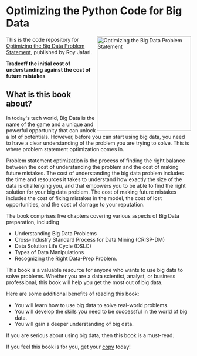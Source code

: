 # Optimizing the Python Code for Big Data

<a href="https://www.amazon.com/dp/B0BXFYZKWR"><img src="https://m.media-amazon.com/images/I/41qSHP4RLoL._SY346_.jpg" alt="Optimizing the Big Data Problem Statement" height="256px" align="right"></a>

This is the code repository for [Optimizing the Big Data Problem Statement](https://www.packtpub.com/product/hands-on-data-preprocessing-in-python/9781801072137), published by Roy Jafari. 

**Tradeoff the initial cost of understanding against the cost of future mistakes**

## What is this book about?
In today's tech world, Big Data is the name of the game and a unique and powerful opportunity that can unlock a lot of potentials. However, before you can start using big data, you need to have a clear understanding of the problem you are trying to solve. This is where problem statement optimization comes in.

Problem statement optimization is the process of finding the right balance between the cost of understanding the problem and the cost of making future mistakes. The cost of understanding the big data problem includes the time and resources it takes to understand how exactly the size of the data is challenging you, and that empowers you to be able to find the right solution for your big data problem. The cost of making future mistakes includes the cost of fixing mistakes in the model, the cost of lost opportunities, and the cost of damage to your reputation.

The book comprises five chapters covering various aspects of Big Data preparation, including

 - Understanding Big Data Problems
 - Cross-Industry Standard Process for Data Mining (CRISP-DM)
 - Data Solution Life Cycle (DSLC)
 - Types of Data Manipulations
 - Recognizing the Right Data-Prep Problem.

This book is a valuable resource for anyone who wants to use big data to solve problems. Whether you are a data scientist, analyst, or business professional, this book will help you get the most out of big data.

Here are some additional benefits of reading this book:

 - You will learn how to use big data to solve real-world problems.
 - You will develop the skills you need to be successful in the world of big data.
 - You will gain a deeper understanding of big data.
 
If you are serious about using big data, then this book is a must-read.

If you feel this book is for you, get your [copy](https://www.amazon.com/dp/B0BXFYZKWR) today!
